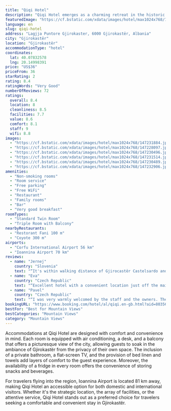```yaml
---
title: "Qiqi Hotel"
description: "Qiqi Hotel emerges as a charming retreat in the historic heart of Gjirokastër, a mere 43 km from the serene Zaravina Lake."
featuredImage: "https://cf.bstatic.com/xdata/images/hotel/max1024x768/147231884.jpg?k=c0bf0a54143deef960f4df9babce2eaff5bd5a2fb96ba3f586ca762bf7d3fe7e&o=&hp=1"
language: en
slug: qiqi-hotel
address: "Lagjja Puntore Gjirokaster, 6000 Gjirokastër, Albania"
city: "Gjirokastër"
location: "Gjirokastër"
accommodationType: "hotel"
coordinates:
  lat: 40.07832578
  lng: 20.14998391
price: "US$36"
priceFrom: 36
starRating: 2
rating: 8.4
ratingWords: "Very Good"
numberOfReviews: 72
ratings:
  overall: 8.4
  location: 8
  cleanliness: 8.5
  facilities: 7.7
  value: 8.6
  comfort: 8.1
  staff: 9
  wifi: 8.8
images:
  - "https://cf.bstatic.com/xdata/images/hotel/max1024x768/147231884.jpg?k=c0bf0a54143deef960f4df9babce2eaff5bd5a2fb96ba3f586ca762bf7d3fe7e&o=&hp=1"
  - "https://cf.bstatic.com/xdata/images/hotel/max1024x768/147228097.jpg?k=022c722f5d8595b21e7770fd2719d4723ec9c4285e6563d567ff9db7b4af5c7e&o=&hp=1"
  - "https://cf.bstatic.com/xdata/images/hotel/max1024x768/147230496.jpg?k=5dc900e970f183b46996d2fe971224032d804354f0e30389feefe80a96be6f15&o=&hp=1"
  - "https://cf.bstatic.com/xdata/images/hotel/max1024x768/147231514.jpg?k=a9dbbd8e473008350486b6a98259adc2fbfa92ffbb914d16d0271d5d881f6954&o=&hp=1"
  - "https://cf.bstatic.com/xdata/images/hotel/max1024x768/147230489.jpg?k=d92b16a5bd5466828666ea3056473ea7967a8295dcab1b89883c2371cdfa4cbb&o=&hp=1"
  - "https://cf.bstatic.com/xdata/images/hotel/max1024x768/147232906.jpg?k=77b306a2192cd5e0ed6b81b532dacf8d86f3826da288ce613c0889e58f6c9a55&o=&hp=1"
amenities:
  - "Non-smoking rooms"
  - "Room service"
  - "Free parking"
  - "Free WiFi"
  - "Restaurant"
  - "Family rooms"
  - "Bar"
  - "Very good breakfast"
roomTypes:
  - "Standard Twin Room"
  - "Triple Room with Balcony"
nearbyRestaurants:
  - "Restorant Fani 100 m"
  - "Coyote 300 m"
airports:
  - "Corfu International Airport 56 km"
  - "Ioannina Airport 70 km"
reviews:
  - name: "Jernej"
    country: "Slovenia"
    text: "“It's within walking distance of Gjirocastër Castelsardo and our rooms 25 & 26 both had beautiful view of it from the balcony. Stunning at night! The staff is helpful, responsive and friendly without being intrusive. Rooms and bathrooms aren't new...”"
  - name: "Eva"
    country: "Czech Republic"
    text: "“Excellent hotel with a convenient location just off the main road and close to the center, a cozy air-conditioned room with a balcony and wonderful mountain views. Pleasant and helpful staff, especially the unforgettable Valentina and her most...”"
  - name: "Pavel"
    country: "Czech Republic"
    text: "“I was very warmly welcomed by the staff and the owners. They were so helpful. The location of the hotel is on a main road before the roundabout. To the historical centre of Gjirokaster it is about 15 minutes walk. The room was clean and...”"
bookingURL: "https://www.booking.com/hotel/al/qiqi.en-gb.html?aid=8035640"
bestFor: "Best for Mountain Views"
bestCategories: "Mountain Views"
category: "Mountain Views"
---
```


Accommodations at Qiqi Hotel are designed with comfort and convenience in mind. Each room is equipped with air conditioning, a desk, and a balcony that offers a picturesque view of the city, allowing guests to soak in the ambiance of Gjirokastër from the privacy of their own space. The inclusion of a private bathroom, a flat-screen TV, and the provision of bed linen and towels add layers of comfort to the guest experience. Moreover, the availability of a fridge in every room offers the convenience of storing snacks and beverages.

For travelers flying into the region, Ioannina Airport is located 81 km away, making Qiqi Hotel an accessible option for both domestic and international visitors. Whether it's the strategic location, the array of facilities, or the attentive service, Qiqi Hotel stands out as a preferred choice for travelers seeking a comfortable and convenient stay in Gjirokastër.